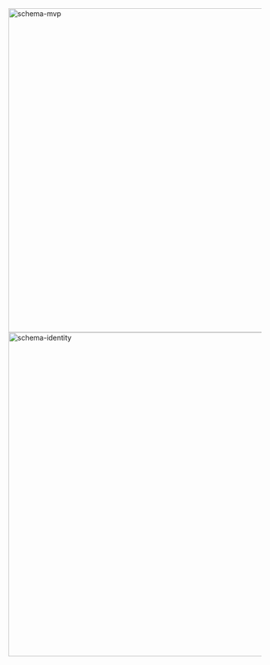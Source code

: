 <img width="644" alt="schema-mvp" src="https://user-images.githubusercontent.com/59823097/157442968-bf6edc60-3e5e-43ae-b9f0-0bac1709c013.png">
<img width="644" alt="schema-identity" src="https://user-images.githubusercontent.com/59823097/157443072-2b6f3256-a911-43d4-80f9-ad7e3f66e07b.png">
